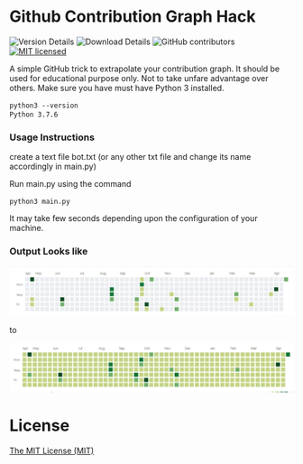 # Github Contribution Graph Hack

![Version Details](https://img.shields.io/badge/version-1.0-brightgreen.svg)
![Download Details](https://img.shields.io/github/downloads/mohitesh07/github-hack/total.svg)
![GitHub contributors](https://img.shields.io/github/contributors/mohitesh07/github-hack.svg)
[![MIT licensed](https://img.shields.io/badge/license-MIT-blue.svg)](./LICENSE)

A simple GitHub trick to extrapolate your contribution graph. It should be used for educational purpose only. Not to take unfare advantage over others.
Make sure you have must have Python 3 installed.



```
python3 --version
Python 3.7.6
```

### Usage Instructions
create a text file bot.txt (or any other txt file and change its name accordingly in main.py)

Run main.py using the command 
```
python3 main.py
```
It may take few seconds depending upon the configuration of your machine.

### Output Looks like
![before](images/before.png)

to

![after](images/after.png)

# License

[The MIT License (MIT)](LICENSE)
